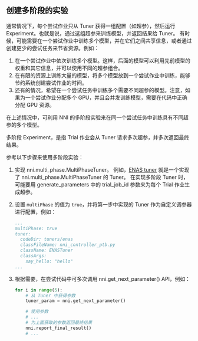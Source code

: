 ## 创建多阶段的实验

通常情况下，每个尝试作业只从 Tuner 获得一组配置（如超参），然后运行 Experiment。也就是说，通过这组超参来训练模型，并返回结果给 Tuner。 有时候，可能需要在一个尝试作业中训练多个模型，并在它们之间共享信息，或者通过创建更少的尝试任务来节省资源。例如：

1. 在一个尝试作业中依次训练多个模型。这样，后面的模型可以利用先前模型的权重和其它信息，并可以使用不同的超参组合。
2. 在有限的资源上训练大量的模型，将多个模型放到一个尝试作业中训练，能够节约系统创建尝试作业的时间。
3. 还有的情况，希望在一个尝试任务中训练多个需要不同超参的模型。注意，如果为一个尝试作业分配多个 GPU，并且会并发训练模型，需要在代码中正确分配 GPU 资源。

在上述情况中，可利用 NNI 的多阶段实验来在同一个尝试任务中训练具有不同超参的多个模型。

多阶段 Experiment，是指 Trial 作业会从 Tuner 请求多次超参，并多次返回最终结果。

参考以下步骤来使用多阶段实验：

1. 实现 nni.multi_phase.MultiPhaseTuner。 例如，[ENAS tuner](https://github.com/countif/enas_nni/blob/master/nni/examples/tuners/enas/nni_controller_ptb.py) 就是一个实现了 nni.multi_phase.MultiPhaseTuner 的 Tuner。 在实现多阶段 Tuner 时，可能要用 generate_parameters 中的 trial_job_id 参数来为每个 Trial 作业生成超参。

2. 设置 `multiPhase` 的值为 `true`，并将第一步中实现的 Tuner 作为自定义调参器进行配置，例如：
    
    ```yml
    ...
    multiPhase: true
    tuner:
      codeDir: tuners/enas
      classFileName: nni_controller_ptb.py
      className: ENASTuner
      classArgs:
        say_hello: "hello"
    ...
    ```

3. 根据需要，在尝试代码中可多次调用 nni.get_next_parameter() API，例如：
    
    ```python
    for i in range(5):
        # 从 Tuner 中获得参数
        tuner_param = nni.get_next_parameter()
    
        # 使用参数
        # ...
        # 为上面获取的参数返回最终结果
        nni.report_final_result()
        # ...
    ```